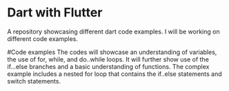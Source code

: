# Dart with Flutter
A repository showcasing different dart code examples. I will be working on different code examples. 

#Code examples
The codes will showcase an understanding of variables, the use of for, while, and do..while loops. 
It will further show use of the if...else branches and a basic understanding of functions.
The complex example includes a nested for loop that contains the if..else statements and switch statements.
